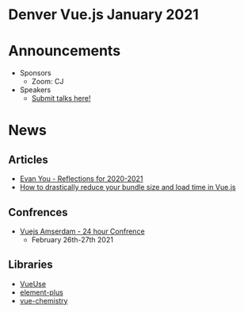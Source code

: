 # Denver Vue.js January 2021

# Announcements
* Sponsors
    * Zoom: CJ
* Speakers
    * [Submit talks here!](https://denver-vue.org)

# News

## Articles
* [Evan You - Reflections for 2020-2021](https://blog.vuejs.org/posts/hello-2021.html)
* [How to drastically reduce your bundle size and load time in Vue.js](https://medium.com/shard-labs/how-to-drastically-reduce-your-bundle-size-and-load-time-in-vue-js-54370d513fdf)

## Confrences
* [Vuejs Amserdam - 24 hour Confrence](https://vuejs.amsterdam/)
  * February 26th-27th 2021

## Libraries

* [VueUse](https://vueuse.js.org/)
* [element-plus](https://element-plus.org/#/en-US)
* [vue-chemistry](https://github.com/vueuse/vue-chemistry)